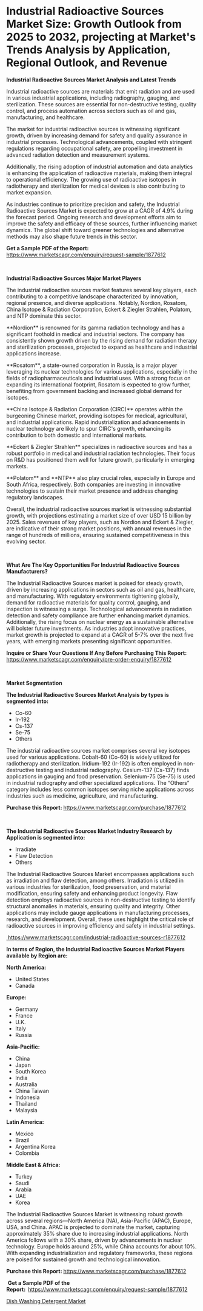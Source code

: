 <p><h1>Industrial Radioactive Sources Market Size: Growth Outlook from 2025 to 2032, projecting at Market's Trends Analysis by Application, Regional Outlook, and Revenue</h1></p><p><strong>Industrial Radioactive Sources Market Analysis and Latest Trends</strong></p>
<p><p>Industrial radioactive sources are materials that emit radiation and are used in various industrial applications, including radiography, gauging, and sterilization. These sources are essential for non-destructive testing, quality control, and process automation across sectors such as oil and gas, manufacturing, and healthcare. </p><p>The market for industrial radioactive sources is witnessing significant growth, driven by increasing demand for safety and quality assurance in industrial processes. Technological advancements, coupled with stringent regulations regarding occupational safety, are propelling investment in advanced radiation detection and measurement systems. </p><p>Additionally, the rising adoption of industrial automation and data analytics is enhancing the application of radioactive materials, making them integral to operational efficiency. The growing use of radioactive isotopes in radiotherapy and sterilization for medical devices is also contributing to market expansion. </p><p>As industries continue to prioritize precision and safety, the Industrial Radioactive Sources Market is expected to grow at a CAGR of 4.9% during the forecast period. Ongoing research and development efforts aim to improve the safety and efficacy of these sources, further influencing market dynamics. The global shift toward greener technologies and alternative methods may also shape future trends in this sector.</p></p>
<p><strong>Get a Sample PDF of the Report:&nbsp;</strong> <a href="https://www.marketscagr.com/enquiry/request-sample/1877612?utm_campaign=1995&utm_medium=2&utm_source=Github&utm_content=ia&utm_term=31012025&utm_id=industrial-radioactive-sources">https://www.marketscagr.com/enquiry/request-sample/1877612</a></p>
<p>&nbsp;</p>
<p><strong>Industrial Radioactive Sources Major Market Players</strong></p>
<p><p>The industrial radioactive sources market features several key players, each contributing to a competitive landscape characterized by innovation, regional presence, and diverse applications. Notably, Nordion, Rosatom, China Isotope & Radiation Corporation, Eckert & Ziegler Strahlen, Polatom, and NTP dominate this sector.</p><p>**Nordion** is renowned for its gamma radiation technology and has a significant foothold in medical and industrial sectors. The company has consistently shown growth driven by the rising demand for radiation therapy and sterilization processes, projected to expand as healthcare and industrial applications increase.</p><p>**Rosatom**, a state-owned corporation in Russia, is a major player leveraging its nuclear technologies for various applications, especially in the fields of radiopharmaceuticals and industrial uses. With a strong focus on expanding its international footprint, Rosatom is expected to grow further, benefiting from government backing and increased global demand for isotopes.</p><p>**China Isotope & Radiation Corporation (CIRC)** operates within the burgeoning Chinese market, providing isotopes for medical, agricultural, and industrial applications. Rapid industrialization and advancements in nuclear technology are likely to spur CIRC's growth, enhancing its contribution to both domestic and international markets.</p><p>**Eckert & Ziegler Strahlen** specializes in radioactive sources and has a robust portfolio in medical and industrial radiation technologies. Their focus on R&D has positioned them well for future growth, particularly in emerging markets.</p><p>**Polatom** and **NTP** also play crucial roles, especially in Europe and South Africa, respectively. Both companies are investing in innovative technologies to sustain their market presence and address changing regulatory landscapes.</p><p>Overall, the industrial radioactive sources market is witnessing substantial growth, with projections estimating a market size of over USD 15 billion by 2025. Sales revenues of key players, such as Nordion and Eckert & Ziegler, are indicative of their strong market positions, with annual revenues in the range of hundreds of millions, ensuring sustained competitiveness in this evolving sector.</p></p>
<p>&nbsp;</p>
<p><strong>What Are The Key Opportunities For Industrial Radioactive Sources Manufacturers?</strong></p>
<p><p>The Industrial Radioactive Sources market is poised for steady growth, driven by increasing applications in sectors such as oil and gas, healthcare, and manufacturing. With regulatory environments tightening globally, demand for radioactive materials for quality control, gauging, and inspection is witnessing a surge. Technological advancements in radiation detection and safety compliance are further enhancing market dynamics. Additionally, the rising focus on nuclear energy as a sustainable alternative will bolster future investments. As industries adopt innovative practices, market growth is projected to expand at a CAGR of 5-7% over the next five years, with emerging markets presenting significant opportunities.</p></p>
<p><strong>Inquire or Share Your Questions If Any Before Purchasing This Report:</strong> <a href="https://www.marketscagr.com/enquiry/pre-order-enquiry/1877612?utm_campaign=1995&utm_medium=2&utm_source=Github&utm_content=ia&utm_term=31012025&utm_id=industrial-radioactive-sources">https://www.marketscagr.com/enquiry/pre-order-enquiry/1877612</a></p>
<p>&nbsp;</p>
<p><strong>Market Segmentation</strong></p>
<p><strong>The Industrial Radioactive Sources Market Analysis by types is segmented into:</strong></p>
<p><ul><li>Co-60</li><li>Ir-192</li><li>Cs-137</li><li>Se-75</li><li>Others</li></ul></p>
<p><p>The industrial radioactive sources market comprises several key isotopes used for various applications. Cobalt-60 (Co-60) is widely utilized for radiotherapy and sterilization. Iridium-192 (Ir-192) is often employed in non-destructive testing and industrial radiography. Cesium-137 (Cs-137) finds applications in gauging and food preservation. Selenium-75 (Se-75) is used in industrial radiography and other specialized applications. The “Others” category includes less common isotopes serving niche applications across industries such as medicine, agriculture, and manufacturing.</p></p>
<p><strong>Purchase this Report:&nbsp;</strong><a href="https://www.marketscagr.com/purchase/1877612?utm_campaign=1995&utm_medium=2&utm_source=Github&utm_content=ia&utm_term=31012025&utm_id=industrial-radioactive-sources">https://www.marketscagr.com/purchase/1877612</a></p>
<p>&nbsp;</p>
<p><strong>The Industrial Radioactive Sources Market Industry Research by Application is segmented into:</strong></p>
<p><ul><li>Irradiate</li><li>Flaw Detection</li><li>Others</li></ul></p>
<p><p>The Industrial Radioactive Sources Market encompasses applications such as irradiation and flaw detection, among others. Irradiation is utilized in various industries for sterilization, food preservation, and material modification, ensuring safety and enhancing product longevity. Flaw detection employs radioactive sources in non-destructive testing to identify structural anomalies in materials, ensuring quality and integrity. Other applications may include gauge applications in manufacturing processes, research, and development. Overall, these uses highlight the critical role of radioactive sources in improving efficiency and safety in industrial settings.</p></p>
<p><a href="https://www.marketscagr.com/industrial-radioactive-sources-r1877612?utm_campaign=1995&utm_medium=2&utm_source=Github&utm_content=ia&utm_term=31012025&utm_id=industrial-radioactive-sources">&nbsp;https://www.marketscagr.com/industrial-radioactive-sources-r1877612</a></p>
<p><strong>In terms of Region, the Industrial Radioactive Sources Market Players available by Region are:</strong></p>
<p>
    <p> <strong> North America: </strong>
        <ul>
            <li>United States</li>
            <li>Canada</li>
        </ul>
        </p> 
    <p> <strong> Europe: </strong>
        <ul>
            <li>Germany</li>
            <li>France</li>
            <li>U.K.</li>
            <li>Italy</li>
            <li>Russia</li>
        </ul>
        </p> 
    <p> <strong> Asia-Pacific: </strong>
        <ul>
            <li>China</li>
            <li>Japan</li>
            <li>South Korea</li>
            <li>India</li>
            <li>Australia</li>
            <li>China Taiwan</li>
            <li>Indonesia</li>
            <li>Thailand</li>
            <li>Malaysia</li>
        </ul>
        </p> 
    <p> <strong> Latin America: </strong>
        <ul>
            <li>Mexico</li>
            <li>Brazil</li>
            <li>Argentina Korea</li>
            <li>Colombia</li>
        </ul>
        </p> 
    <p> <strong> Middle East & Africa: </strong>
        <ul>
            <li>Turkey</li>
            <li>Saudi</li>
            <li>Arabia</li>
            <li>UAE</li>
            <li>Korea</li>
        </ul>
    </p>
    </p>
<p><p>The Industrial Radioactive Sources Market is witnessing robust growth across several regions—North America (NA), Asia-Pacific (APAC), Europe, USA, and China. APAC is projected to dominate the market, capturing approximately 35% share due to increasing industrial applications. North America follows with a 30% share, driven by advancements in nuclear technology. Europe holds around 25%, while China accounts for about 10%. With expanding industrialization and regulatory frameworks, these regions are poised for sustained growth and technological innovation.</p></p>
<p><strong>Purchase this Report: </strong><a href="https://www.marketscagr.com/purchase/1877612?utm_campaign=1995&utm_medium=2&utm_source=Github&utm_content=ia&utm_term=31012025&utm_id=industrial-radioactive-sources">https://www.marketscagr.com/purchase/1877612</a></p>
<p>&nbsp;<strong>Get a Sample PDF of the Report:&nbsp;&nbsp;</strong><a href="https://www.marketscagr.com/enquiry/request-sample/1877612?utm_campaign=1995&utm_medium=2&utm_source=Github&utm_content=ia&utm_term=31012025&utm_id=industrial-radioactive-sources">https://www.marketscagr.com/enquiry/request-sample/1877612</a></p>
<p><strong></strong></p>
<p><p><a href="https://github.com/JakirUddin651/Market-Research-Report-List-1/blob/main/dish-washing-detergent-market.md?utm_campaign=1995&utm_medium=2&utm_source=Github&utm_content=ia&utm_term=31012025&utm_id=industrial-radioactive-sources">Dish Washing Detergent Market</a></p></p>